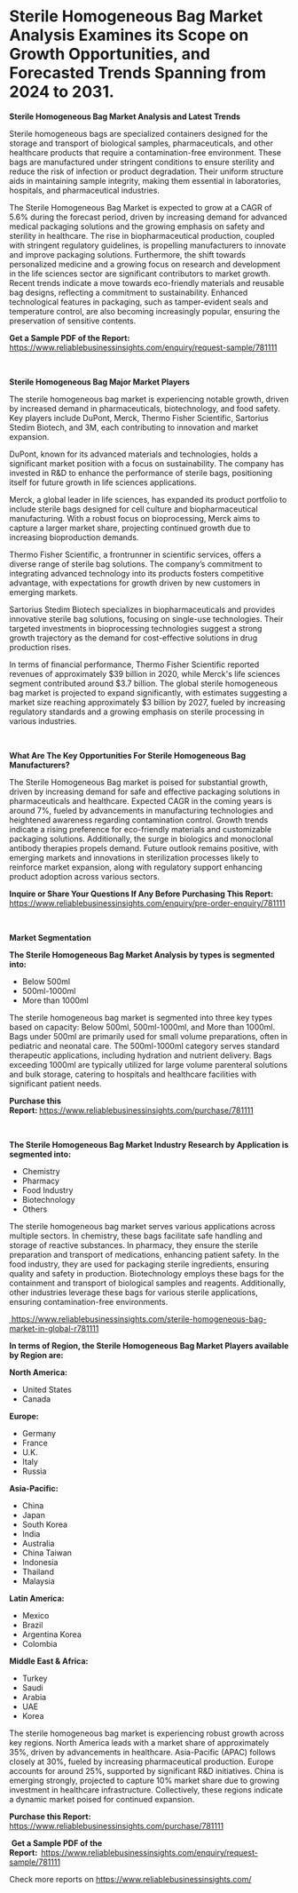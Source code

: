 <p><h1>Sterile Homogeneous Bag Market Analysis Examines its Scope on Growth Opportunities, and Forecasted Trends Spanning from 2024 to 2031.</h1></p><p><strong>Sterile Homogeneous Bag Market Analysis and Latest Trends</strong></p>
<p><p>Sterile homogeneous bags are specialized containers designed for the storage and transport of biological samples, pharmaceuticals, and other healthcare products that require a contamination-free environment. These bags are manufactured under stringent conditions to ensure sterility and reduce the risk of infection or product degradation. Their uniform structure aids in maintaining sample integrity, making them essential in laboratories, hospitals, and pharmaceutical industries.</p><p>The Sterile Homogeneous Bag Market is expected to grow at a CAGR of 5.6% during the forecast period, driven by increasing demand for advanced medical packaging solutions and the growing emphasis on safety and sterility in healthcare. The rise in biopharmaceutical production, coupled with stringent regulatory guidelines, is propelling manufacturers to innovate and improve packaging solutions. Furthermore, the shift towards personalized medicine and a growing focus on research and development in the life sciences sector are significant contributors to market growth. Recent trends indicate a move towards eco-friendly materials and reusable bag designs, reflecting a commitment to sustainability. Enhanced technological features in packaging, such as tamper-evident seals and temperature control, are also becoming increasingly popular, ensuring the preservation of sensitive contents.</p></p>
<p><strong>Get a Sample PDF of the Report:&nbsp;</strong> <a href="https://www.reliablebusinessinsights.com/enquiry/request-sample/781111?utm_campaign=75&utm_medium=2&utm_source=Github&utm_content=ia&utm_term=30122024&utm_id=sterile-homogeneous-bag">https://www.reliablebusinessinsights.com/enquiry/request-sample/781111</a></p>
<p>&nbsp;</p>
<p><strong>Sterile Homogeneous Bag Major Market Players</strong></p>
<p><p>The sterile homogeneous bag market is experiencing notable growth, driven by increased demand in pharmaceuticals, biotechnology, and food safety. Key players include DuPont, Merck, Thermo Fisher Scientific, Sartorius Stedim Biotech, and 3M, each contributing to innovation and market expansion.</p><p>DuPont, known for its advanced materials and technologies, holds a significant market position with a focus on sustainability. The company has invested in R&D to enhance the performance of sterile bags, positioning itself for future growth in life sciences applications.</p><p>Merck, a global leader in life sciences, has expanded its product portfolio to include sterile bags designed for cell culture and biopharmaceutical manufacturing. With a robust focus on bioprocessing, Merck aims to capture a larger market share, projecting continued growth due to increasing bioproduction demands.</p><p>Thermo Fisher Scientific, a frontrunner in scientific services, offers a diverse range of sterile bag solutions. The company’s commitment to integrating advanced technology into its products fosters competitive advantage, with expectations for growth driven by new customers in emerging markets.</p><p>Sartorius Stedim Biotech specializes in biopharmaceuticals and provides innovative sterile bag solutions, focusing on single-use technologies. Their targeted investments in bioprocessing technologies suggest a strong growth trajectory as the demand for cost-effective solutions in drug production rises.</p><p>In terms of financial performance, Thermo Fisher Scientific reported revenues of approximately $39 billion in 2020, while Merck's life sciences segment contributed around $3.7 billion. The global sterile homogeneous bag market is projected to expand significantly, with estimates suggesting a market size reaching approximately $3 billion by 2027, fueled by increasing regulatory standards and a growing emphasis on sterile processing in various industries.</p></p>
<p>&nbsp;</p>
<p><strong>What Are The Key Opportunities For Sterile Homogeneous Bag Manufacturers?</strong></p>
<p><p>The Sterile Homogeneous Bag market is poised for substantial growth, driven by increasing demand for safe and effective packaging solutions in pharmaceuticals and healthcare. Expected CAGR in the coming years is around 7%, fueled by advancements in manufacturing technologies and heightened awareness regarding contamination control. Growth trends indicate a rising preference for eco-friendly materials and customizable packaging solutions. Additionally, the surge in biologics and monoclonal antibody therapies propels demand. Future outlook remains positive, with emerging markets and innovations in sterilization processes likely to reinforce market expansion, along with regulatory support enhancing product adoption across various sectors.</p></p>
<p><strong>Inquire or Share Your Questions If Any Before Purchasing This Report:</strong> <a href="https://www.reliablebusinessinsights.com/enquiry/pre-order-enquiry/781111?utm_campaign=75&utm_medium=2&utm_source=Github&utm_content=ia&utm_term=30122024&utm_id=sterile-homogeneous-bag">https://www.reliablebusinessinsights.com/enquiry/pre-order-enquiry/781111</a></p>
<p>&nbsp;</p>
<p><strong>Market Segmentation</strong></p>
<p><strong>The Sterile Homogeneous Bag Market Analysis by types is segmented into:</strong></p>
<p><ul><li>Below 500ml</li><li>500ml-1000ml</li><li>More than 1000ml</li></ul></p>
<p><p>The sterile homogeneous bag market is segmented into three key types based on capacity: Below 500ml, 500ml-1000ml, and More than 1000ml. Bags under 500ml are primarily used for small volume preparations, often in pediatric and neonatal care. The 500ml-1000ml category serves standard therapeutic applications, including hydration and nutrient delivery. Bags exceeding 1000ml are typically utilized for large volume parenteral solutions and bulk storage, catering to hospitals and healthcare facilities with significant patient needs.</p></p>
<p><strong>Purchase this Report:&nbsp;</strong><a href="https://www.reliablebusinessinsights.com/purchase/781111?utm_campaign=75&utm_medium=2&utm_source=Github&utm_content=ia&utm_term=30122024&utm_id=sterile-homogeneous-bag">https://www.reliablebusinessinsights.com/purchase/781111</a></p>
<p>&nbsp;</p>
<p><strong>The Sterile Homogeneous Bag Market Industry Research by Application is segmented into:</strong></p>
<p><ul><li>Chemistry</li><li>Pharmacy</li><li>Food Industry</li><li>Biotechnology</li><li>Others</li></ul></p>
<p><p>The sterile homogeneous bag market serves various applications across multiple sectors. In chemistry, these bags facilitate safe handling and storage of reactive substances. In pharmacy, they ensure the sterile preparation and transport of medications, enhancing patient safety. In the food industry, they are used for packaging sterile ingredients, ensuring quality and safety in production. Biotechnology employs these bags for the containment and transport of biological samples and reagents. Additionally, other industries leverage these bags for various sterile applications, ensuring contamination-free environments.</p></p>
<p><a href="https://www.reliablebusinessinsights.com/sterile-homogeneous-bag-market-in-global-r781111?utm_campaign=75&utm_medium=2&utm_source=Github&utm_content=ia&utm_term=30122024&utm_id=sterile-homogeneous-bag">&nbsp;https://www.reliablebusinessinsights.com/sterile-homogeneous-bag-market-in-global-r781111</a></p>
<p><strong>In terms of Region, the Sterile Homogeneous Bag Market Players available by Region are:</strong></p>
<p>
    <p> <strong> North America: </strong>
        <ul>
            <li>United States</li>
            <li>Canada</li>
        </ul>
        </p> 
    <p> <strong> Europe: </strong>
        <ul>
            <li>Germany</li>
            <li>France</li>
            <li>U.K.</li>
            <li>Italy</li>
            <li>Russia</li>
        </ul>
        </p> 
    <p> <strong> Asia-Pacific: </strong>
        <ul>
            <li>China</li>
            <li>Japan</li>
            <li>South Korea</li>
            <li>India</li>
            <li>Australia</li>
            <li>China Taiwan</li>
            <li>Indonesia</li>
            <li>Thailand</li>
            <li>Malaysia</li>
        </ul>
        </p> 
    <p> <strong> Latin America: </strong>
        <ul>
            <li>Mexico</li>
            <li>Brazil</li>
            <li>Argentina Korea</li>
            <li>Colombia</li>
        </ul>
        </p> 
    <p> <strong> Middle East & Africa: </strong>
        <ul>
            <li>Turkey</li>
            <li>Saudi</li>
            <li>Arabia</li>
            <li>UAE</li>
            <li>Korea</li>
        </ul>
    </p>
    </p>
<p><p>The sterile homogeneous bag market is experiencing robust growth across key regions. North America leads with a market share of approximately 35%, driven by advancements in healthcare. Asia-Pacific (APAC) follows closely at 30%, fueled by increasing pharmaceutical production. Europe accounts for around 25%, supported by significant R&D initiatives. China is emerging strongly, projected to capture 10% market share due to growing investment in healthcare infrastructure. Collectively, these regions indicate a dynamic market poised for continued expansion.</p></p>
<p><strong>Purchase this Report: </strong><a href="https://www.reliablebusinessinsights.com/purchase/781111?utm_campaign=75&utm_medium=2&utm_source=Github&utm_content=ia&utm_term=30122024&utm_id=sterile-homogeneous-bag">https://www.reliablebusinessinsights.com/purchase/781111</a></p>
<p>&nbsp;<strong>Get a Sample PDF of the Report:&nbsp;&nbsp;</strong><a href="https://www.reliablebusinessinsights.com/enquiry/request-sample/781111?utm_campaign=75&utm_medium=2&utm_source=Github&utm_content=ia&utm_term=30122024&utm_id=sterile-homogeneous-bag">https://www.reliablebusinessinsights.com/enquiry/request-sample/781111</a></p>
<p><strong></strong></p>
<p>Check more reports on <a href="https://www.reliablebusinessinsights.com/?utm_campaign=75&utm_medium=2&utm_source=Github&utm_content=ia&utm_term=30122024&utm_id=sterile-homogeneous-bag">https://www.reliablebusinessinsights.com/</a></p>